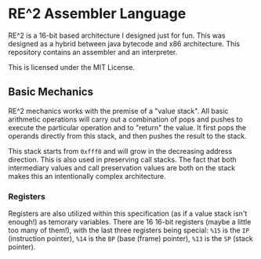 # RE^2 Assembler Language

RE^2 is a 16-bit based architecture I designed just for fun. This was designed as a 
hybrid between java bytecode and x86 architecture. This repository contains an 
assembler and an interpreter.

This is licensed under the MIT License.

## Basic Mechanics
RE^2 mechanics works with the premise of a "value stack". All basic arithmetic 
operations will carry out a combination of pops and pushes to execute the particular
operation and to "return" the value. It first pops the operands directly from this 
stack, and then pushes the result to the stack. 

This stack starts from `0xfff0` and will grow in the decreasing address direction.
This is also used in preserving call stacks. The fact that both intermediary values
and call preservation values are both on the stack makes this an intentionally complex
architecture. 

### Registers
Registers are also utilized within this specification (as if a value stack isn't 
enough!) as temorary variables. There are 16 16-bit registers (maybe a little too 
many of them!), with the last three registers being special: `%15` is the `IP` 
(instruction pointer), `%14` is the `BP` (base (frame) pointer), `%13` is the `SP`
(stack pointer). 
